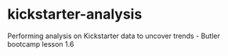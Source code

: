 # kickstarter-analysis
Performing analysis on Kickstarter data to uncover trends - Butler bootcamp lesson 1.6
